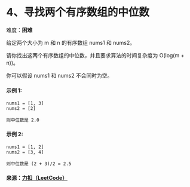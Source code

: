 # 4、寻找两个有序数组的中位数   

难度：**困难**  

给定两个大小为 m 和 n 的有序数组 nums1 和 nums2。

请你找出这两个有序数组的中位数，并且要求算法的时间复杂度为 O(log(m + n))。

你可以假设 nums1 和 nums2 不会同时为空。

#### 示例 1:

    nums1 = [1, 3]
    nums2 = [2]

    则中位数是 2.0

#### 示例 2:

    nums1 = [1, 2]
    nums2 = [3, 4]

    则中位数是 (2 + 3)/2 = 2.5

#### 来源：[力扣（LeetCode）](https://leetcode-cn.com/problems/median-of-two-sorted-arrays)